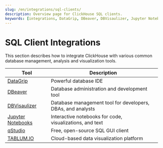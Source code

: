 ```yaml
---
slug: /en/integrations/sql-clients/
description: Overview page for ClickHouse SQL clients.
keywords: [integrations, DataGrip, DBeaver, DBVisaulizer, Jupyter Notebooks, qStudio,TABLUM.IO]
---
```


# SQL Client Integrations

This section describes how to integrate ClickHouse with various common database management, analysis and visualization tools.

| Tool                                                | Description                                                 |
|-----------------------------------------------------|-------------------------------------------------------------|
| [DataGrip](/docs/en/integrations/datagrip)          | Powerful database IDE                                       |
| [DBeaver](/docs/en/integrations/dbeaver)            | Database administration and development tool                |
| [DBVisaulizer](/docs/en/integrations/dbvisualizer)  | Database management tool for developers, DBAs, and analysts |
| [Jupyter Notebooks](/docs/en/integrations/jupysql)  | Interactive notebooks for code, visualizations, and text    |
| [qStudio](/docs/en/integrations/qstudio)            | Free, open-source SQL GUI client                            |
| [TABLUM.IO](/docs/en/integrations/tablumio)         | Cloud-based data visualization platform                     |

